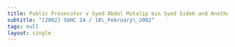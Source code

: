```yaml
---
title: Public Prosecutor v Syed Abdul Mutalip bin Syed Sidek and Another
subtitle: "[2002] SGHC 24 / 18\_February\_2002"
tags: null
layout: single
---
```


